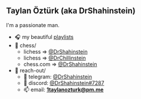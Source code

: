 ## Taylan Öztürk (aka DrShahinstein)

I'm a passionate man. 

- 🎧 my beautiful [playlists](https://www.youtube.com/@DrShahinstein/playlists)
- 👑 chess/
  - lichess => [@DrShahinstein](https://lichess.org/@/DrShahinstein)
  - lichess => [@DrChillinstein](https://lichess.org/@/DrChillinstein)
  - chess.com => [@DrShahinstein](https://www.chess.com/member/drshahinstein)
- 📁 reach-out/ 
  - 🔗 telegram: [@DrShahinstein](https://t.me/DrShahinstein)
  - 🔗 discord: [@DrShahinstein#7287](https://discord.com/users/738517460378189926)
  - 📫 email: **1taylanozturk@pm.me**
